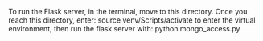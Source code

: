 To run the Flask server, in the terminal, move to this directory.
Once you reach this directory, enter:
source venv/Scripts/activate 
to enter the virtual environment, then run the flask server with:
python mongo_access.py